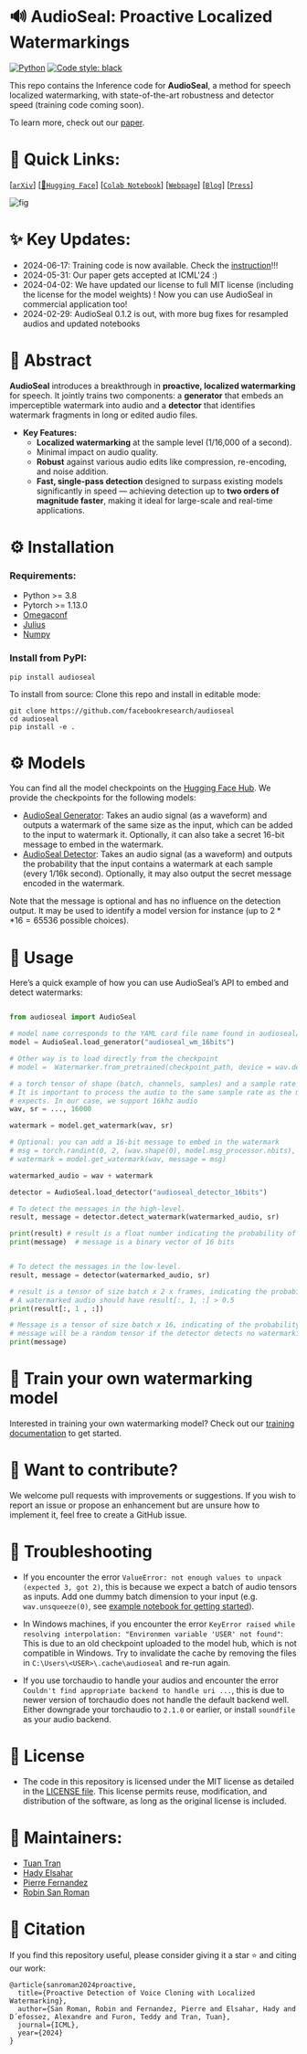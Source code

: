 # :loud_sound: AudioSeal: Proactive Localized Watermarkings

<a href="https://www.python.org/"><img alt="Python" src="https://img.shields.io/badge/-Python 3.8+-blue?style=for-the-badge&logo=python&logoColor=white"></a>
<a href="https://black.readthedocs.io/en/stable/"><img alt="Code style: black" src="https://img.shields.io/badge/code%20style-black-black.svg?style=for-the-badge&labelColor=gray"></a>

This repo contains the Inference code for **AudioSeal**, a method for speech localized watermarking, with state-of-the-art robustness and detector speed (training code coming soon).

To learn more, check out our [paper](https://arxiv.org/abs/2401.17264).

# :rocket: Quick Links:

[[`arXiv`](https://arxiv.org/abs/2401.17264)]
[[🤗`Hugging Face`](https://huggingface.co/facebook/audioseal)]
[[`Colab Notebook`](https://colab.research.google.com/github/facebookresearch/audioseal/blob/master/examples/colab.ipynb)]
[[`Webpage`](https://pierrefdz.github.io/publications/audioseal/)]
[[`Blog`](https://about.fb.com/news/2024/06/releasing-new-ai-research-models-to-accelerate-innovation-at-scale/)]
[[`Press`](https://www.technologyreview.com/2024/06/18/1094009/meta-has-created-a-way-to-watermark-ai-generated-speech/)]

![fig](https://github.com/facebookresearch/audioseal/assets/1453243/5d8cd96f-47b5-4c34-a3fa-7af386ed59f2)

# :sparkles: Key Updates:

- 2024-06-17: Training code is now available. Check the [instruction](./docs/TRAINING.md)!!!
- 2024-05-31: Our paper gets accepted at ICML'24 :)
- 2024-04-02: We have updated our license to full MIT license (including the license for the model weights) ! Now you can use AudioSeal in commercial application too!
- 2024-02-29: AudioSeal 0.1.2 is out, with more bug fixes for resampled audios and updated notebooks

# :book: Abstract

**AudioSeal** introduces a breakthrough in **proactive, localized watermarking** for speech. It jointly trains two components: a **generator** that embeds an imperceptible watermark into audio and a **detector** that identifies watermark fragments in long or edited audio files.

- **Key Features:**
  - **Localized watermarking** at the sample level (1/16,000 of a second).
  - Minimal impact on audio quality.
  - **Robust** against various audio edits like compression, re-encoding, and noise addition.
  - **Fast, single-pass detection** designed to surpass existing models significantly in speed — achieving detection up to **two orders of magnitude faster**, making it ideal for large-scale and real-time applications.

# :gear: Installation

### Requirements:

- Python >= 3.8
- Pytorch >= 1.13.0
- [Omegaconf](https://omegaconf.readthedocs.io/)
- [Julius](https://pypi.org/project/julius/)
- [Numpy](https://pypi.org/project/numpy/)

### Install from PyPI:

```
pip install audioseal
```

To install from source: Clone this repo and install in editable mode:

```
git clone https://github.com/facebookresearch/audioseal
cd audioseal
pip install -e .
```

# :gear: Models

You can find all the model checkpoints on the [Hugging Face Hub](https://huggingface.co/facebook/audioseal). We provide the checkpoints for the following models:

- [AudioSeal Generator](src/audioseal/cards/audioseal_wm_16bits.yaml):
  Takes an audio signal (as a waveform) and outputs a watermark of the same size as the input, which can be added to the input to watermark it. Optionally, it can also take a secret 16-bit message to embed in the watermark.
- [AudioSeal Detector](src/audioseal/cards/audioseal_detector_16bits.yaml):
  Takes an audio signal (as a waveform) and outputs the probability that the input contains a watermark at each sample (every 1/16k second). Optionally, it may also output the secret message encoded in the watermark.

Note that the message is optional and has no influence on the detection output. It may be used to identify a model version for instance (up to $2**16=65536$ possible choices).

# :abacus: Usage

Here’s a quick example of how you can use AudioSeal’s API to embed and detect watermarks:

```python

from audioseal import AudioSeal

# model name corresponds to the YAML card file name found in audioseal/cards
model = AudioSeal.load_generator("audioseal_wm_16bits")

# Other way is to load directly from the checkpoint
# model =  Watermarker.from_pretrained(checkpoint_path, device = wav.device)

# a torch tensor of shape (batch, channels, samples) and a sample rate
# It is important to process the audio to the same sample rate as the model
# expects. In our case, we support 16khz audio
wav, sr = ..., 16000

watermark = model.get_watermark(wav, sr)

# Optional: you can add a 16-bit message to embed in the watermark
# msg = torch.randint(0, 2, (wav.shape(0), model.msg_processor.nbits), device=wav.device)
# watermark = model.get_watermark(wav, message = msg)

watermarked_audio = wav + watermark

detector = AudioSeal.load_detector("audioseal_detector_16bits")

# To detect the messages in the high-level.
result, message = detector.detect_watermark(watermarked_audio, sr)

print(result) # result is a float number indicating the probability of the audio being watermarked,
print(message)  # message is a binary vector of 16 bits


# To detect the messages in the low-level.
result, message = detector(watermarked_audio, sr)

# result is a tensor of size batch x 2 x frames, indicating the probability (positive and negative) of watermarking for each frame
# A watermarked audio should have result[:, 1, :] > 0.5
print(result[:, 1 , :])

# Message is a tensor of size batch x 16, indicating of the probability of each bit to be 1.
# message will be a random tensor if the detector detects no watermarking from the audio
print(message)
```

# :rocket: Train your own watermarking model

Interested in training your own watermarking model? Check out our [training documentation](./docs/TRAINING.md) to get started.

# :wave: Want to contribute?

We welcome pull requests with improvements or suggestions.
If you wish to report an issue or propose an enhancement but are unsure how to implement it, feel free to create a GitHub issue.

# :bug: Troubleshooting

- If you encounter the error `ValueError: not enough values to unpack (expected 3, got 2)`, this is because we expect a batch of audio tensors as inputs. Add one
  dummy batch dimension to your input (e.g. `wav.unsqueeze(0)`, see [example notebook for getting started](examples/Getting_started.ipynb)).

- In Windows machines, if you encounter the error `KeyError raised while resolving interpolation: "Environmen variable 'USER' not found"`: This is due to an old checkpoint
  uploaded to the model hub, which is not compatible in Windows. Try to invalidate the cache by removing the files in `C:\Users\<USER>\.cache\audioseal`
  and re-run again.

- If you use torchaudio to handle your audios and encounter the error `Couldn't find appropriate backend to handle uri ...`, this is due to newer version of
  torchaudio does not handle the default backend well. Either downgrade your torchaudio to `2.1.0` or earlier, or install `soundfile` as your audio backend.

# :page_with_curl: License

- The code in this repository is licensed under the MIT license as detailed in the [LICENSE file](LICENSE). This license permits reuse, modification, and distribution of the software, as long as the original license is included.

# :star2: Maintainers:

- [Tuan Tran](https://github.com/antoine-tran)
- [Hady Elsahar](https://github.com/hadyelsahar)
- [Pierre Fernandez](https://github.com/pierrefdz)
- [Robin San Roman](https://github.com/robinsrm)

# :scroll: Citation

If you find this repository useful, please consider giving it a star :star: and citing our work:

```
@article{sanroman2024proactive,
  title={Proactive Detection of Voice Cloning with Localized Watermarking},
  author={San Roman, Robin and Fernandez, Pierre and Elsahar, Hady and D´efossez, Alexandre and Furon, Teddy and Tran, Tuan},
  journal={ICML},
  year={2024}
}
```
